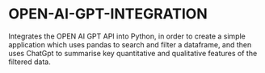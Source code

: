 # OPEN-AI-GPT-INTEGRATION

Integrates the OPEN AI GPT API into Python, in order to create a simple application which uses pandas to search and filter a dataframe, and then uses ChatGpt to summarise key quantitative and qualitative features of the filtered data.
